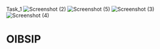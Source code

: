 Task_1
![Screenshot (2)](https://user-images.githubusercontent.com/106722338/180616111-06580bcd-a01e-4bcd-ad43-5954c3219707.png)
![Screenshot (5)](https://user-images.githubusercontent.com/106722338/180616116-6421dbb9-2742-4f69-a2ef-6b3db452ff73.png)
![Screenshot (3)](https://user-images.githubusercontent.com/106722338/180616113-fcf218ae-2aec-4b52-b747-d26f102d92f4.png)
![Screenshot (4)](https://user-images.githubusercontent.com/106722338/180616115-65a1acea-99af-4416-86f4-9383d2806635.png)
# OIBSIP
